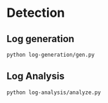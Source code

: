 # Detection

Log generation
-----

```console
python log-generation/gen.py
```

Log Analysis
-----

```console
python log-analysis/analyze.py
```
